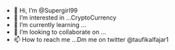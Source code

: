- 👋 Hi, I’m @Supergirl99
- 👀 I’m interested in ...CryptoCurrency
- 🌱 I’m currently learning ...
- 💞️ I’m looking to collaborate on ...
- 📫 How to reach me ...Dm me on twitter @taufikalfajar1

<!---
Supergirl99/Supergirl99 is a ✨ special ✨ repository because its `README.md` (this file) appears on your GitHub profile.
You can click the Preview link to take a look at your changes.
--->
